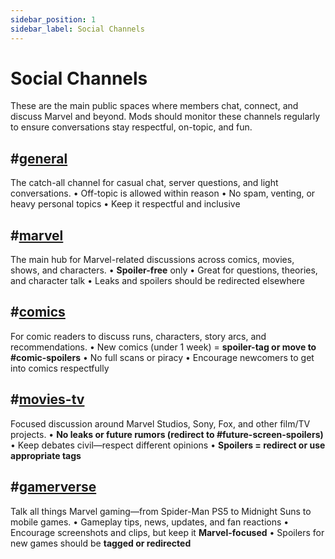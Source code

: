```yaml
---
sidebar_position: 1
sidebar_label: Social Channels
---
```


# Social Channels

These are the main public spaces where members chat, connect, and discuss Marvel and beyond. Mods should monitor these channels regularly to ensure conversations stay respectful, on-topic, and fun.

## #[general](1108987754349608993)

The catch-all channel for casual chat, server questions, and light conversations.
	•	Off-topic is allowed within reason
	•	No spam, venting, or heavy personal topics
	•	Keep it respectful and inclusive

## #[marvel](1110200897100840960)

The main hub for Marvel-related discussions across comics, movies, shows, and characters.
	•	**Spoiler-free** only
	•	Great for questions, theories, and character talk
	•	Leaks and spoilers should be redirected elsewhere

## #[comics](1110200950649524224)

For comic readers to discuss runs, characters, story arcs, and recommendations.
	•	New comics (under 1 week) = **spoiler-tag or move to #comic-spoilers**
	•	No full scans or piracy
	•	Encourage newcomers to get into comics respectfully

## #[movies-tv](1110200978839457923)

Focused discussion around Marvel Studios, Sony, Fox, and other film/TV projects.
	•	**No leaks or future rumors (redirect to #future-screen-spoilers)**
	•	Keep debates civil—respect different opinions
	•	**Spoilers = redirect or use appropriate tags**

## #[gamerverse](1267462027606233222)

Talk all things Marvel gaming—from Spider-Man PS5 to Midnight Suns to mobile games.
	•	Gameplay tips, news, updates, and fan reactions
	•	Encourage screenshots and clips, but keep it **Marvel-focused**
	•	Spoilers for new games should be **tagged or redirected**
